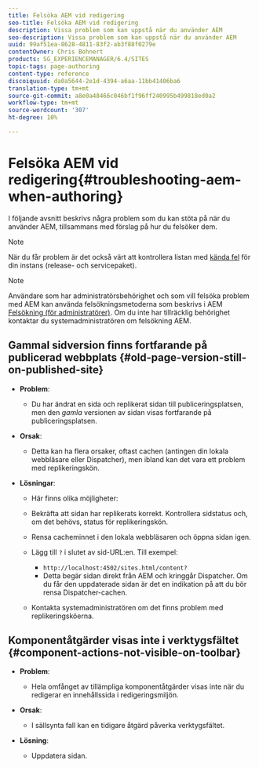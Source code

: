 ```yaml
---
title: Felsöka AEM vid redigering
seo-title: Felsöka AEM vid redigering
description: Vissa problem som kan uppstå när du använder AEM
seo-description: Vissa problem som kan uppstå när du använder AEM
uuid: 99af51ea-8628-4811-83f2-ab3f88f0279e
contentOwner: Chris Bohnert
products: SG_EXPERIENCEMANAGER/6.4/SITES
topic-tags: page-authoring
content-type: reference
discoiquuid: da0a5644-2e1d-4394-a6aa-11bb41406ba6
translation-type: tm+mt
source-git-commit: a8e0a48466c046bf1f96ff240995b499818ed0a2
workflow-type: tm+mt
source-wordcount: '307'
ht-degree: 10%

---
```



# Felsöka AEM vid redigering{#troubleshooting-aem-when-authoring}

I följande avsnitt beskrivs några problem som du kan stöta på när du använder AEM, tillsammans med förslag på hur du felsöker dem.

>[!NOTE]
>
>När du får problem är det också värt att kontrollera listan med [kända fel](/help/release-notes/known-issues.md) för din instans (release- och servicepaket).

>[!NOTE]
>
>Användare som har administratörsbehörighet och som vill felsöka problem med AEM kan använda felsökningsmetoderna som beskrivs i AEM [Felsökning (för administratörer)](/help/sites-administering/troubleshoot.md). Om du inte har tillräcklig behörighet kontaktar du systemadministratören om felsökning AEM.

## Gammal sidversion finns fortfarande på publicerad webbplats {#old-page-version-still-on-published-site}

* **Problem**:

   * Du har ändrat en sida och replikerat sidan till publiceringsplatsen, men den *gamla* versionen av sidan visas fortfarande på publiceringsplatsen.

* **Orsak**:

   * Detta kan ha flera orsaker, oftast cachen (antingen din lokala webbläsare eller Dispatcher), men ibland kan det vara ett problem med replikeringskön.

* **Lösningar**:

   * Här finns olika möjligheter:
   * Bekräfta att sidan har replikerats korrekt. Kontrollera sidstatus och, om det behövs, status för replikeringskön.
   * Rensa cacheminnet i den lokala webbläsaren och öppna sidan igen.
   * Lägg till `?` i slutet av sid-URL:en. Till exempel:

      * `http://localhost:4502/sites.html/content?`
      * Detta begär sidan direkt från AEM och kringgår Dispatcher. Om du får den uppdaterade sidan är det en indikation på att du bör rensa Dispatcher-cachen.
   * Kontakta systemadministratören om det finns problem med replikeringsköerna.


## Komponentåtgärder visas inte i verktygsfältet {#component-actions-not-visible-on-toolbar}

* **Problem**:

   * Hela omfånget av tillämpliga komponentåtgärder visas inte när du redigerar en innehållssida i redigeringsmiljön.

* **Orsak**:

   * I sällsynta fall kan en tidigare åtgärd påverka verktygsfältet.

* **Lösning**:

   * Uppdatera sidan.

